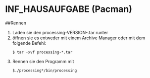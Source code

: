 # INF_HAUSAUFGABE (Pacman)

##Rennen
1. Laden sie den processing-VERSION-.tar runter
1. öffnen sie es entweder mit einem Archive Manager oder mit dem folgende Befehl:
    ~~~ shell script
    $ tar -xvf processing-*.tar
    ~~~
3. Rennen sie den Programm mit 
    ~~~
   $./processing*/bin/processing
   ~~~
   